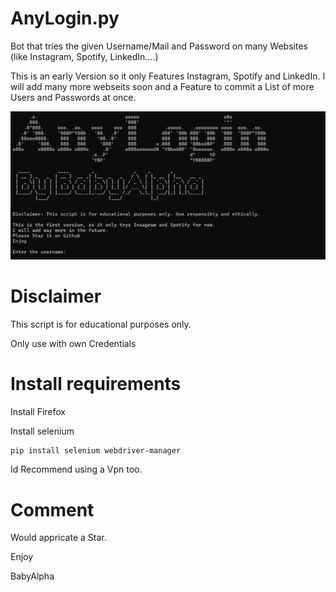 # AnyLogin.py
Bot that tries the given Username/Mail and Password on many Websites (like Instagram, Spotify, LinkedIn....)

This is an early Version so it only Features Instagram, Spotify and LinkedIn.
I will add many more webseits soon and a Feature to commit a List of more Users and Passwords at once.

![Screenshot](Screenshot.png)
# Disclaimer
This script is for educational purposes only.

Only use with own Credentials

# Install requirements
Install Firefox

Install selenium
```bash
pip install selenium webdriver-manager
```
Id Recommend using a Vpn too.


# Comment
Would appricate a Star.

Enjoy

BabyAlpha
